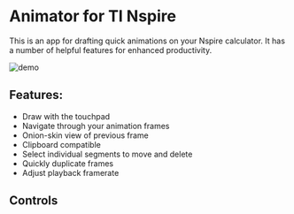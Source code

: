 # Animator for TI Nspire
This is an app for drafting quick animations on your Nspire calculator.
It has a number of helpful features for enhanced productivity.

![demo]("https://github.com/mattrossman/nspire-animator/blob/master/img/demo.gif" "Demonstration")

## Features:
- Draw with the touchpad
- Navigate through your animation frames
- Onion-skin view of previous frame
- Clipboard compatible
- Select individual segments to move and delete
- Quickly duplicate frames
- Adjust playback framerate

## Controls
